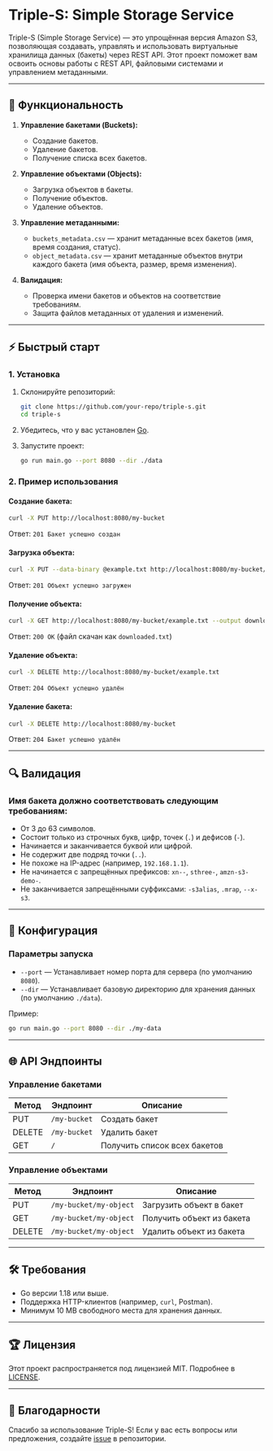# Triple-S: Simple Storage Service

Triple-S (Simple Storage Service) — это упрощённая версия Amazon S3, позволяющая создавать, управлять и использовать виртуальные хранилища данных (бакеты) через REST API. Этот проект поможет вам освоить основы работы с REST API, файловыми системами и управлением метаданными.

---

## 🔧 Функциональность

1. **Управление бакетами (Buckets):**
   - Создание бакетов.
   - Удаление бакетов.
   - Получение списка всех бакетов.

2. **Управление объектами (Objects):**
   - Загрузка объектов в бакеты.
   - Получение объектов.
   - Удаление объектов.

3. **Управление метаданными:**
   - `buckets_metadata.csv` — хранит метаданные всех бакетов (имя, время создания, статус).
   - `object_metadata.csv` — хранит метаданные объектов внутри каждого бакета (имя объекта, размер, время изменения).

4. **Валидация:**
   - Проверка имени бакетов и объектов на соответствие требованиям.
   - Защита файлов метаданных от удаления и изменений.

---

## ⚡ Быстрый старт

### 1. Установка

1. Склонируйте репозиторий:
   ```bash
   git clone https://github.com/your-repo/triple-s.git
   cd triple-s
   ```

2. Убедитесь, что у вас установлен [Go](https://golang.org/dl/).

3. Запустите проект:
   ```bash
   go run main.go --port 8080 --dir ./data
   ```

### 2. Пример использования

#### Создание бакета:
```bash
curl -X PUT http://localhost:8080/my-bucket
```
Ответ: `201 Бакет успешно создан`

#### Загрузка объекта:
```bash
curl -X PUT --data-binary @example.txt http://localhost:8080/my-bucket/example.txt
```
Ответ: `201 Объект успешно загружен`

#### Получение объекта:
```bash
curl -X GET http://localhost:8080/my-bucket/example.txt --output downloaded.txt
```
Ответ: `200 OK` (файл скачан как `downloaded.txt`)

#### Удаление объекта:
```bash
curl -X DELETE http://localhost:8080/my-bucket/example.txt
```
Ответ: `204 Объект успешно удалён`

#### Удаление бакета:
```bash
curl -X DELETE http://localhost:8080/my-bucket
```
Ответ: `204 Бакет успешно удалён`

---

## 🔍 Валидация

### Имя бакета должно соответствовать следующим требованиям:

- От 3 до 63 символов.
- Состоит только из строчных букв, цифр, точек (`.`) и дефисов (`-`).
- Начинается и заканчивается буквой или цифрой.
- Не содержит две подряд точки (`..`).
- Не похоже на IP-адрес (например, `192.168.1.1`).
- Не начинается с запрещённых префиксов: `xn--`, `sthree-`, `amzn-s3-demo-`.
- Не заканчивается запрещёнными суффиксами: `-s3alias`, `.mrap`, `--x-s3`.

---

## 🔧 Конфигурация

### Параметры запуска

- `--port` — Устанавливает номер порта для сервера (по умолчанию `8080`).
- `--dir` — Устанавливает базовую директорию для хранения данных (по умолчанию `./data`).

Пример:
```bash
go run main.go --port 8080 --dir ./my-data
```

---

## 🌐 API Эндпоинты

### Управление бакетами

| Метод  | Эндпоинт                | Описание                       |
|--------|-------------------------|--------------------------------|
| PUT    | `/my-bucket`            | Создать бакет                 |
| DELETE | `/my-bucket`            | Удалить бакет                 |
| GET    | `/`            | Получить список всех бакетов  |

### Управление объектами

| Метод  | Эндпоинт                         | Описание                      |
|--------|----------------------------------|-------------------------------|
| PUT    | `/my-bucket/my-object`           | Загрузить объект в бакет      |
| GET    | `/my-bucket/my-object`           | Получить объект из бакета     |
| DELETE | `/my-bucket/my-object`           | Удалить объект из бакета      |

---

## 🛠️ Требования

- Go версии 1.18 или выше.
- Поддержка HTTP-клиентов (например, `curl`, Postman).
- Минимум 10 MB свободного места для хранения данных.

---

## 🏆 Лицензия

Этот проект распространяется под лицензией MIT. Подробнее в [LICENSE](LICENSE).

---

## 🙏 Благодарности

Спасибо за использование Triple-S! Если у вас есть вопросы или предложения, создайте [issue](https://github.com/your-repo/triple-s/issues) в репозитории.

